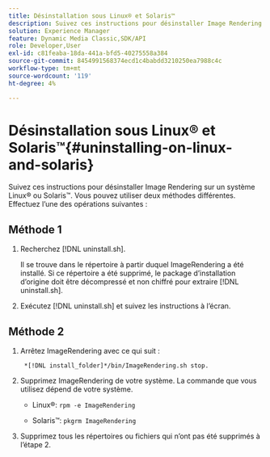 ```yaml
---
title: Désinstallation sous Linux® et Solaris™
description: Suivez ces instructions pour désinstaller Image Rendering sur un système Linux® ou Solaris™.
solution: Experience Manager
feature: Dynamic Media Classic,SDK/API
role: Developer,User
exl-id: c81feaba-18da-441a-bfd5-40275558a384
source-git-commit: 8454991568374ecd1c4babdd3210250ea7988c4c
workflow-type: tm+mt
source-wordcount: '119'
ht-degree: 4%

---
```


# Désinstallation sous Linux® et Solaris™{#uninstalling-on-linux-and-solaris}

Suivez ces instructions pour désinstaller Image Rendering sur un système Linux® ou Solaris™. Vous pouvez utiliser deux méthodes différentes. Effectuez l’une des opérations suivantes :

## Méthode 1

1. Recherchez [!DNL uninstall.sh].

   Il se trouve dans le répertoire à partir duquel ImageRendering a été installé. Si ce répertoire a été supprimé, le package d’installation d’origine doit être décompressé et non chiffré pour extraire [!DNL uninstall.sh].
1. Exécutez [!DNL uninstall.sh] et suivez les instructions à l’écran.

## Méthode 2

1. Arrêtez ImageRendering avec ce qui suit :

   ` *[!DNL install_folder]*/bin/ImageRendering.sh stop.`

1. Supprimez ImageRendering de votre système. La commande que vous utilisez dépend de votre système.
   * Linux®: `rpm -e ImageRendering`

   * Solaris™: `pkgrm ImageRendering`

1. Supprimez tous les répertoires ou fichiers qui n’ont pas été supprimés à l’étape 2.

